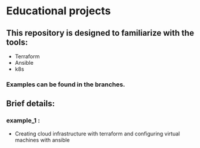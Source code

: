  # Educational projects
 ## This repository is designed to familiarize with the tools:
- Terraform
- Ansible
- k8s

### Examples can be found in the branches.
## Brief details:
### example_1 :
- Creating cloud infrastructure with terraform and configuring virtual machines with ansible
